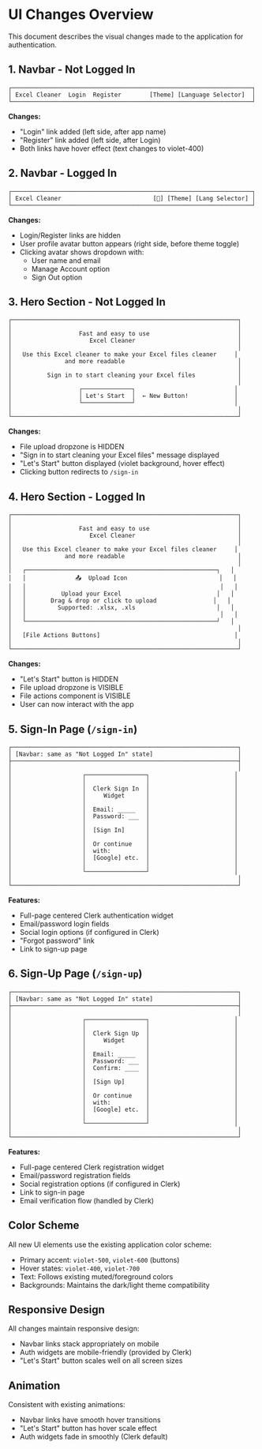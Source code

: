 # UI Changes Overview

This document describes the visual changes made to the application for authentication.

## 1. Navbar - Not Logged In

```
┌────────────────────────────────────────────────────────────────────┐
│ Excel Cleaner  Login  Register        [Theme] [Language Selector]  │
└────────────────────────────────────────────────────────────────────┘
```

**Changes:**
- "Login" link added (left side, after app name)
- "Register" link added (left side, after Login)
- Both links have hover effect (text changes to violet-400)

## 2. Navbar - Logged In

```
┌────────────────────────────────────────────────────────────────────┐
│ Excel Cleaner                          [👤] [Theme] [Lang Selector] │
└────────────────────────────────────────────────────────────────────┘
```

**Changes:**
- Login/Register links are hidden
- User profile avatar button appears (right side, before theme toggle)
- Clicking avatar shows dropdown with:
  - User name and email
  - Manage Account option
  - Sign Out option

## 3. Hero Section - Not Logged In

```
┌────────────────────────────────────────────────────────────────┐
│                                                                │
│                   Fast and easy to use                         │
│                      Excel Cleaner                             │
│                                                                │
│   Use this Excel cleaner to make your Excel files cleaner     │
│               and more readable                                │
│                                                                │
│          Sign in to start cleaning your Excel files            │
│                                                                │
│                   ┌──────────────┐                            │
│                   │ Let's Start  │  ← New Button!             │
│                   └──────────────┘                            │
│                                                                │
└────────────────────────────────────────────────────────────────┘
```

**Changes:**
- File upload dropzone is HIDDEN
- "Sign in to start cleaning your Excel files" message displayed
- "Let's Start" button displayed (violet background, hover effect)
- Clicking button redirects to `/sign-in`

## 4. Hero Section - Logged In

```
┌────────────────────────────────────────────────────────────────┐
│                                                                │
│                   Fast and easy to use                         │
│                      Excel Cleaner                             │
│                                                                │
│   Use this Excel cleaner to make your Excel files cleaner     │
│               and more readable                                │
│                                                                │
│   ┌──────────────────────────────────────────────────────┐   │
│   │              📤  Upload Icon                          │   │
│   │                                                       │   │
│   │          Upload your Excel                           │   │
│   │       Drag & drop or click to upload                │   │
│   │         Supported: .xlsx, .xls                       │   │
│   │                                                       │   │
│   └──────────────────────────────────────────────────────┘   │
│                                                                │
│   [File Actions Buttons]                                      │
│                                                                │
└────────────────────────────────────────────────────────────────┘
```

**Changes:**
- "Let's Start" button is HIDDEN
- File upload dropzone is VISIBLE
- File actions component is VISIBLE
- User can now interact with the app

## 5. Sign-In Page (`/sign-in`)

```
┌────────────────────────────────────────────────────────────────┐
│ [Navbar: same as "Not Logged In" state]                        │
├────────────────────────────────────────────────────────────────┤
│                                                                │
│                    ┌─────────────────┐                        │
│                    │                 │                        │
│                    │  Clerk Sign In  │                        │
│                    │     Widget      │                        │
│                    │                 │                        │
│                    │  Email: _____   │                        │
│                    │  Password: ___  │                        │
│                    │                 │                        │
│                    │  [Sign In]      │                        │
│                    │                 │                        │
│                    │  Or continue    │                        │
│                    │  with:          │                        │
│                    │  [Google] etc.  │                        │
│                    │                 │                        │
│                    └─────────────────┘                        │
│                                                                │
└────────────────────────────────────────────────────────────────┘
```

**Features:**
- Full-page centered Clerk authentication widget
- Email/password login fields
- Social login options (if configured in Clerk)
- "Forgot password" link
- Link to sign-up page

## 6. Sign-Up Page (`/sign-up`)

```
┌────────────────────────────────────────────────────────────────┐
│ [Navbar: same as "Not Logged In" state]                        │
├────────────────────────────────────────────────────────────────┤
│                                                                │
│                    ┌─────────────────┐                        │
│                    │                 │                        │
│                    │  Clerk Sign Up  │                        │
│                    │     Widget      │                        │
│                    │                 │                        │
│                    │  Email: _____   │                        │
│                    │  Password: ___  │                        │
│                    │  Confirm: ____  │                        │
│                    │                 │                        │
│                    │  [Sign Up]      │                        │
│                    │                 │                        │
│                    │  Or continue    │                        │
│                    │  with:          │                        │
│                    │  [Google] etc.  │                        │
│                    │                 │                        │
│                    └─────────────────┘                        │
│                                                                │
└────────────────────────────────────────────────────────────────┘
```

**Features:**
- Full-page centered Clerk registration widget
- Email/password registration fields
- Social registration options (if configured in Clerk)
- Link to sign-in page
- Email verification flow (handled by Clerk)

## Color Scheme

All new UI elements use the existing application color scheme:
- Primary accent: `violet-500`, `violet-600` (buttons)
- Hover states: `violet-400`, `violet-700`
- Text: Follows existing muted/foreground colors
- Backgrounds: Maintains the dark/light theme compatibility

## Responsive Design

All changes maintain responsive design:
- Navbar links stack appropriately on mobile
- Auth widgets are mobile-friendly (provided by Clerk)
- "Let's Start" button scales well on all screen sizes

## Animation

Consistent with existing animations:
- Navbar links have smooth hover transitions
- "Let's Start" button has hover scale effect
- Auth widgets fade in smoothly (Clerk default)
